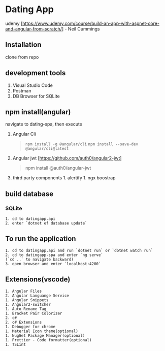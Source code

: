 # Dating App
udemy [https://www.udemy.com/course/build-an-app-with-aspnet-core-and-angular-from-scratch/] - Neil Cummings

## Installation
  clone from repo

## development tools
  1. Visual Studio Code
  2. Postman
  3. DB Browser for SQLite

## npm install(angular)
  navigate to dating-spa, then execute
  1. Angular Cli
     > `npm install -g @angular/cli`
     > `npm install --save-dev @angular/cli@latest`
  1. Angular jwt [https://github.com/auth0/angular2-jwt]
     > npm install @auth0/angular-jwt
  1. third party components
    1. alertify
    1. ngx boostrap
## build database
### SQLite
    1. cd to datingapp.api
    2. enter `dotnet ef database update`

## To run the application
    1. cd to datingapp.api and run `dotnet run` or `dotnet watch run`
    2. cd to datingapp-spa and enter `ng serve`
    (`cd ..` to navigate backward)
    3. open browser and enter `localhost:4200`

## Extensions(vscode)
    1. Angular Files
    2. Angular Languange Service
    1. Angular Snippets
    1. Angular2-switcher
    1. Auto Rename Tag
    1. Bracket Pair Colorizer
    2. c#
    2. c# Extensions
    1. Debugger for chrome
    1. Material Icon theme(optional)
    1. NugGet Package Manager(optional)
    1. Prettier - Code formatter(optional)
    1. TSLint



